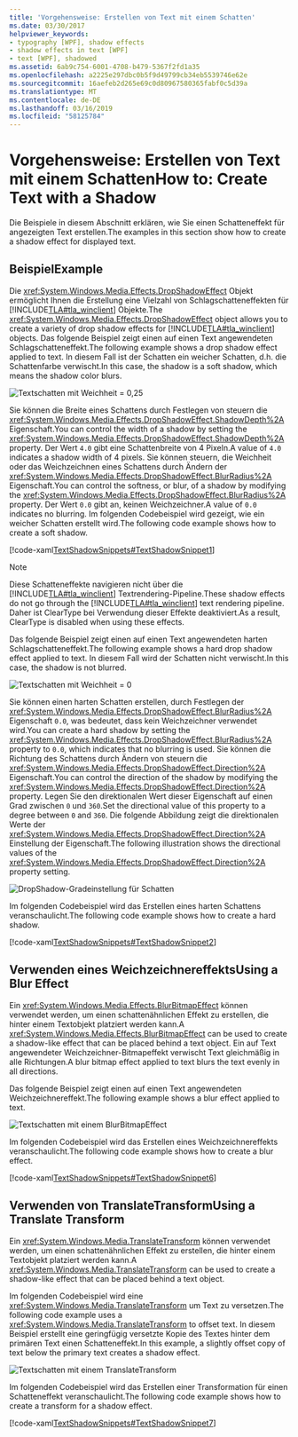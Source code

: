 ```yaml
---
title: 'Vorgehensweise: Erstellen von Text mit einem Schatten'
ms.date: 03/30/2017
helpviewer_keywords:
- typography [WPF], shadow effects
- shadow effects in text [WPF]
- text [WPF], shadowed
ms.assetid: 6ab9c754-6001-4708-b479-5367f2fd1a35
ms.openlocfilehash: a2225e297dbc0b5f9d49799cb34eb5539746e62e
ms.sourcegitcommit: 16aefeb2d265e69c0d80967580365fabf0c5d39a
ms.translationtype: MT
ms.contentlocale: de-DE
ms.lasthandoff: 03/16/2019
ms.locfileid: "58125784"
---
```

# <a name="how-to-create-text-with-a-shadow"></a><span data-ttu-id="f40a9-102">Vorgehensweise: Erstellen von Text mit einem Schatten</span><span class="sxs-lookup"><span data-stu-id="f40a9-102">How to: Create Text with a Shadow</span></span>
<span data-ttu-id="f40a9-103">Die Beispiele in diesem Abschnitt erklären, wie Sie einen Schatteneffekt für angezeigten Text erstellen.</span><span class="sxs-lookup"><span data-stu-id="f40a9-103">The examples in this section show how to create a shadow effect for displayed text.</span></span>  
  
## <a name="example"></a><span data-ttu-id="f40a9-104">Beispiel</span><span class="sxs-lookup"><span data-stu-id="f40a9-104">Example</span></span>  
 <span data-ttu-id="f40a9-105">Die <xref:System.Windows.Media.Effects.DropShadowEffect> Objekt ermöglicht Ihnen die Erstellung eine Vielzahl von Schlagschatteneffekten für [!INCLUDE[TLA#tla_winclient](../../../../includes/tlasharptla-winclient-md.md)] Objekte.</span><span class="sxs-lookup"><span data-stu-id="f40a9-105">The <xref:System.Windows.Media.Effects.DropShadowEffect> object allows you to create a variety of drop shadow effects for [!INCLUDE[TLA#tla_winclient](../../../../includes/tlasharptla-winclient-md.md)] objects.</span></span> <span data-ttu-id="f40a9-106">Das folgende Beispiel zeigt einen auf einen Text angewendeten Schlagschatteneffekt.</span><span class="sxs-lookup"><span data-stu-id="f40a9-106">The following example shows a drop shadow effect applied to text.</span></span> <span data-ttu-id="f40a9-107">In diesem Fall ist der Schatten ein weicher Schatten, d.h. die Schattenfarbe verwischt.</span><span class="sxs-lookup"><span data-stu-id="f40a9-107">In this case, the shadow is a soft shadow, which means the shadow color blurs.</span></span>  
  
 ![Textschatten mit Weichheit &#61; 0,25](./media/how-to-create-text-with-a-shadow/drop-shadow-text-effect.jpg) 
  
 <span data-ttu-id="f40a9-109">Sie können die Breite eines Schattens durch Festlegen von steuern die <xref:System.Windows.Media.Effects.DropShadowEffect.ShadowDepth%2A> Eigenschaft.</span><span class="sxs-lookup"><span data-stu-id="f40a9-109">You can control the width of a shadow by setting the <xref:System.Windows.Media.Effects.DropShadowEffect.ShadowDepth%2A> property.</span></span> <span data-ttu-id="f40a9-110">Der Wert `4.0` gibt eine Schattenbreite von 4 Pixeln.</span><span class="sxs-lookup"><span data-stu-id="f40a9-110">A value of `4.0` indicates a shadow width of 4 pixels.</span></span> <span data-ttu-id="f40a9-111">Sie können steuern, die Weichheit oder das Weichzeichnen eines Schattens durch Ändern der <xref:System.Windows.Media.Effects.DropShadowEffect.BlurRadius%2A> Eigenschaft.</span><span class="sxs-lookup"><span data-stu-id="f40a9-111">You can control the softness, or blur, of a shadow by modifying the <xref:System.Windows.Media.Effects.DropShadowEffect.BlurRadius%2A> property.</span></span> <span data-ttu-id="f40a9-112">Der Wert `0.0` gibt an, keinen Weichzeichner.</span><span class="sxs-lookup"><span data-stu-id="f40a9-112">A value of `0.0` indicates no blurring.</span></span> <span data-ttu-id="f40a9-113">Im folgenden Codebeispiel wird gezeigt, wie ein weicher Schatten erstellt wird.</span><span class="sxs-lookup"><span data-stu-id="f40a9-113">The following code example shows how to create a soft shadow.</span></span>  
  
 [!code-xaml[TextShadowSnippets#TextShadowSnippet1](~/samples/snippets/csharp/VS_Snippets_Wpf/TextShadowSnippets/CS/SingleShadows.xaml#textshadowsnippet1)]  
  
> [!NOTE]
>  <span data-ttu-id="f40a9-114">Diese Schatteneffekte navigieren nicht über die [!INCLUDE[TLA#tla_winclient](../../../../includes/tlasharptla-winclient-md.md)] Textrendering-Pipeline.</span><span class="sxs-lookup"><span data-stu-id="f40a9-114">These shadow effects do not go through the [!INCLUDE[TLA#tla_winclient](../../../../includes/tlasharptla-winclient-md.md)] text rendering pipeline.</span></span> <span data-ttu-id="f40a9-115">Daher ist ClearType bei Verwendung dieser Effekte deaktiviert.</span><span class="sxs-lookup"><span data-stu-id="f40a9-115">As a result, ClearType is disabled when using these effects.</span></span>  
  
 <span data-ttu-id="f40a9-116">Das folgende Beispiel zeigt einen auf einen Text angewendeten harten Schlagschatteneffekt.</span><span class="sxs-lookup"><span data-stu-id="f40a9-116">The following example shows a hard drop shadow effect applied to text.</span></span> <span data-ttu-id="f40a9-117">In diesem Fall wird der Schatten nicht verwischt.</span><span class="sxs-lookup"><span data-stu-id="f40a9-117">In this case, the shadow is not blurred.</span></span>  
  
 ![Textschatten mit Weichheit &#61; 0](./media/how-to-create-text-with-a-shadow/text-shadow-softness.jpg) 
  
 <span data-ttu-id="f40a9-119">Sie können einen harten Schatten erstellen, durch Festlegen der <xref:System.Windows.Media.Effects.DropShadowEffect.BlurRadius%2A> Eigenschaft `0.0`, was bedeutet, dass kein Weichzeichner verwendet wird.</span><span class="sxs-lookup"><span data-stu-id="f40a9-119">You can create a hard shadow by setting the <xref:System.Windows.Media.Effects.DropShadowEffect.BlurRadius%2A> property to `0.0`, which indicates that no blurring is used.</span></span> <span data-ttu-id="f40a9-120">Sie können die Richtung des Schattens durch Ändern von steuern die <xref:System.Windows.Media.Effects.DropShadowEffect.Direction%2A> Eigenschaft.</span><span class="sxs-lookup"><span data-stu-id="f40a9-120">You can control the direction of the shadow by modifying the <xref:System.Windows.Media.Effects.DropShadowEffect.Direction%2A> property.</span></span> <span data-ttu-id="f40a9-121">Legen Sie den direktionalen Wert dieser Eigenschaft auf einen Grad zwischen `0` und `360`.</span><span class="sxs-lookup"><span data-stu-id="f40a9-121">Set the directional value of this property to a degree between `0` and `360`.</span></span> <span data-ttu-id="f40a9-122">Die folgende Abbildung zeigt die direktionalen Werte der <xref:System.Windows.Media.Effects.DropShadowEffect.Direction%2A> Einstellung der Eigenschaft.</span><span class="sxs-lookup"><span data-stu-id="f40a9-122">The following illustration shows the directional values of the <xref:System.Windows.Media.Effects.DropShadowEffect.Direction%2A> property setting.</span></span>  
  
 ![DropShadow-Gradeinstellung für Schatten](./media/how-to-create-text-with-a-shadow/drop-shadow-degree-setting.png)
  
 <span data-ttu-id="f40a9-124">Im folgenden Codebeispiel wird das Erstellen eines harten Schattens veranschaulicht.</span><span class="sxs-lookup"><span data-stu-id="f40a9-124">The following code example shows how to create a hard shadow.</span></span>  
  
 [!code-xaml[TextShadowSnippets#TextShadowSnippet2](~/samples/snippets/csharp/VS_Snippets_Wpf/TextShadowSnippets/CS/SingleShadows.xaml#textshadowsnippet2)]  
  
## <a name="using-a-blur-effect"></a><span data-ttu-id="f40a9-125">Verwenden eines Weichzeichnereffekts</span><span class="sxs-lookup"><span data-stu-id="f40a9-125">Using a Blur Effect</span></span>  
 <span data-ttu-id="f40a9-126">Ein <xref:System.Windows.Media.Effects.BlurBitmapEffect> können verwendet werden, um einen schattenähnlichen Effekt zu erstellen, die hinter einem Textobjekt platziert werden kann.</span><span class="sxs-lookup"><span data-stu-id="f40a9-126">A <xref:System.Windows.Media.Effects.BlurBitmapEffect> can be used to create a shadow-like effect that can be placed behind a text object.</span></span> <span data-ttu-id="f40a9-127">Ein auf Text angewendeter Weichzeichner-Bitmapeffekt verwischt Text gleichmäßig in alle Richtungen.</span><span class="sxs-lookup"><span data-stu-id="f40a9-127">A blur bitmap effect applied to text blurs the text evenly in all directions.</span></span>  
  
 <span data-ttu-id="f40a9-128">Das folgende Beispiel zeigt einen auf einen Text angewendeten Weichzeichnereffekt.</span><span class="sxs-lookup"><span data-stu-id="f40a9-128">The following example shows a blur effect applied to text.</span></span>  
  
 ![Textschatten mit einem BlurBitmapEffect](./media/how-to-create-text-with-a-shadow/text-shadow-blur-effect.jpg)  
  
 <span data-ttu-id="f40a9-130">Im folgenden Codebeispiel wird das Erstellen eines Weichzeichnereffekts veranschaulicht.</span><span class="sxs-lookup"><span data-stu-id="f40a9-130">The following code example shows how to create a blur effect.</span></span>  
  
 [!code-xaml[TextShadowSnippets#TextShadowSnippet6](~/samples/snippets/csharp/VS_Snippets_Wpf/TextShadowSnippets/CS/BlurShadows.xaml#textshadowsnippet6)]  
  
## <a name="using-a-translate-transform"></a><span data-ttu-id="f40a9-131">Verwenden von TranslateTransform</span><span class="sxs-lookup"><span data-stu-id="f40a9-131">Using a Translate Transform</span></span>  
 <span data-ttu-id="f40a9-132">Ein <xref:System.Windows.Media.TranslateTransform> können verwendet werden, um einen schattenähnlichen Effekt zu erstellen, die hinter einem Textobjekt platziert werden kann.</span><span class="sxs-lookup"><span data-stu-id="f40a9-132">A <xref:System.Windows.Media.TranslateTransform> can be used to create a shadow-like effect that can be placed behind a text object.</span></span>  
  
 <span data-ttu-id="f40a9-133">Im folgenden Codebeispiel wird eine <xref:System.Windows.Media.TranslateTransform> um Text zu versetzen.</span><span class="sxs-lookup"><span data-stu-id="f40a9-133">The following code example uses a <xref:System.Windows.Media.TranslateTransform> to offset text.</span></span> <span data-ttu-id="f40a9-134">In diesem Beispiel erstellt eine geringfügig versetzte Kopie des Textes hinter dem primären Text einen Schatteneffekt.</span><span class="sxs-lookup"><span data-stu-id="f40a9-134">In this example, a slightly offset copy of text below the primary text creates a shadow effect.</span></span>  
  
 ![Textschatten mit einem TranslateTransform](./media/how-to-create-text-with-a-shadow/text-transform-shadow-effect.jpg)    
  
 <span data-ttu-id="f40a9-136">Im folgenden Codebeispiel wird das Erstellen einer Transformation für einen Schatteneffekt veranschaulicht.</span><span class="sxs-lookup"><span data-stu-id="f40a9-136">The following code example shows how to create a transform for a shadow effect.</span></span>  
  
 [!code-xaml[TextShadowSnippets#TextShadowSnippet7](~/samples/snippets/csharp/VS_Snippets_Wpf/TextShadowSnippets/CS/TransformShadows.xaml#textshadowsnippet7)]
